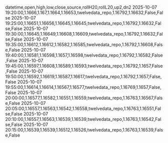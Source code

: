 datetime,open,high,low,close,source,rollH20,rollL20,up2,dn2
2025-10-07 19:20:00,1.1666,1.167,1.1664,1.16653,twelvedata_repo,1.16792,1.16632,False,False
2025-10-07 19:25:00,1.16651,1.16656,1.16645,1.16645,twelvedata_repo,1.16792,1.16632,False,False
2025-10-07 19:30:00,1.16645,1.16649,1.16608,1.16609,twelvedata_repo,1.16792,1.16632,False,False
2025-10-07 19:35:00,1.16612,1.16612,1.16582,1.16585,twelvedata_repo,1.16792,1.16608,False,False
2025-10-07 19:40:00,1.16581,1.16598,1.1657,1.16598,twelvedata_repo,1.16792,1.16582,False,False
2025-10-07 19:45:00,1.16597,1.16608,1.16589,1.16593,twelvedata_repo,1.16792,1.1657,False,False
2025-10-07 19:50:00,1.16592,1.16619,1.16587,1.16617,twelvedata_repo,1.16792,1.1657,False,False
2025-10-07 19:55:00,1.16614,1.16614,1.16567,1.16577,twelvedata_repo,1.16769,1.1657,False,False
2025-10-07 20:00:00,1.16577,1.16582,1.16551,1.16559,twelvedata_repo,1.16763,1.16567,False,False
2025-10-07 20:05:00,1.16557,1.16563,1.16542,1.16558,twelvedata_repo,1.16763,1.16551,False,False
2025-10-07 20:10:00,1.16557,1.16563,1.16539,1.16539,twelvedata_repo,1.16763,1.16542,False,False
2025-10-07 20:15:00,1.16539,1.16539,1.16512,1.16526,twelvedata_repo,1.16763,1.16539,False,False
